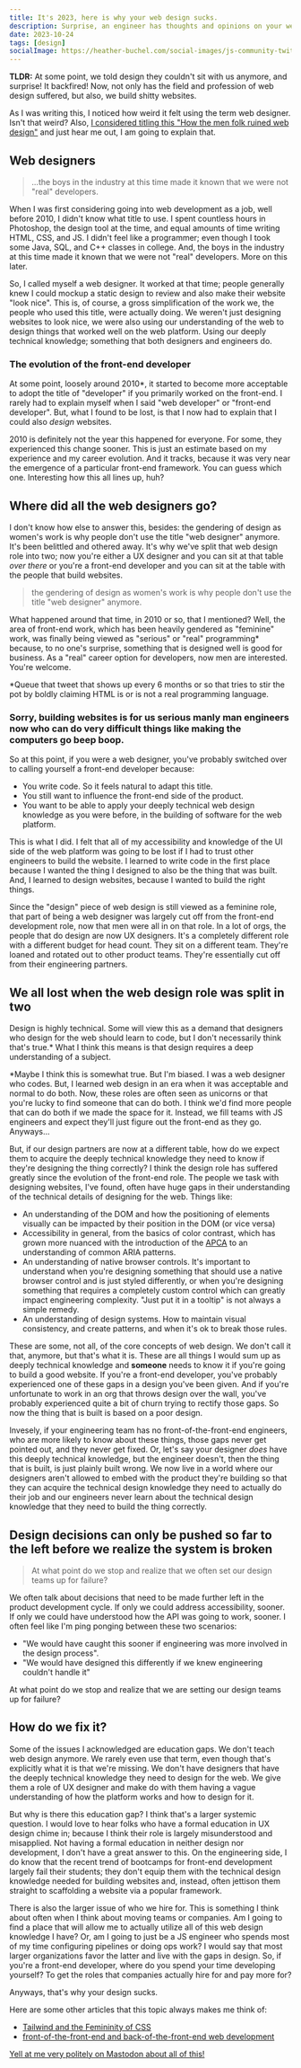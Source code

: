 ```yaml
---
title: It's 2023, here is why your web design sucks.
description: Surprise, an engineer has thoughts and opinions on your website design.
date: 2023-10-24
tags: [design]
socialImage: https://heather-buchel.com/social-images/js-community-twitter.png
---
```


**TLDR:** At some point, we told design they couldn't sit with us anymore, and surprise! It backfired! Now, not only has the field and profession of web design suffered, but also, we build shitty websites.

<aside class="aside">
As I was writing this, I noticed how weird it felt using the term web designer. Isn't that weird? Also, <a href="https://hachyderm.io/@hbuchel/111292191087036667">I considered titling this "How the men folk ruined web design"</a> and just hear me out, I am going to explain that.
</aside>

## Web designers

<blockquote class="bq bq--right">
...the boys in the industry at this time made it known that we were not "real" developers.
</blockquote>

When I was first considering going into web development as a job, well before 2010, I didn't know what title to use. I spent countless hours in Photoshop, the design tool at the time, and equal amounts of time writing HTML, CSS, and JS. I didn't feel like a programmer; even though I took some Java, SQL, and C++ classes in college. And, the boys in the industry at this time made it known that we were not "real" developers. More on this later.

So, I called myself a web designer. It worked at that time; people generally knew I could mockup a static design to review and also make their website "look nice". This is, of course, a gross simplification of the work we, the people who used this title, were actually doing. We weren't just designing websites to look nice, we were also using our understanding of the web to design things that worked well on the web platform. Using our deeply technical knowledge; something that both designers and engineers do.

### The evolution of the front-end developer

At some point, loosely around 2010*, it started to become more acceptable to adopt the title of "developer" if you primarily worked on the front-end. I rarely had to explain myself when I said "web developer" or "front-end developer". But, what I found to be lost, is that I now had to explain that I could also _design_ websites.

<aside class="aside">
2010 is definitely not the year this happened for everyone. For some, they experienced this change sooner. This is just an estimate based on my experience and my career evolution. And it tracks, because it was very near the emergence of a particular front-end framework. You can guess which one. Interesting how this all lines up, huh?
</aside>

## Where did all the web designers go?

I don't know how else to answer this, besides: the gendering of design as women's work is why people don't use the title "web designer" anymore. It's been belittled and othered away. It's why we've split that web design role into two; now you're either a UX designer and you can sit at that table _over there_ or you're a front-end developer and you can sit at the table with the people that build websites.

<blockquote class="bq bq--right">the gendering of design as women's work is why people don't use the title "web designer" anymore.</blockquote>
 
What happened around that time, in 2010 or so, that I mentioned? Well, the area of front-end work, which has been heavily gendered as "feminine" work, was finally being viewed as "serious" or "real" programming* because, to no one's surprise, something that is designed well is good for business. As a "real" career option for developers, now men are interested. You're welcome.

<aside class="aside">
*Queue that tweet that shows up every 6 months or so that tries to stir the pot by boldly claiming HTML is or is not a real programming language.</aside>

### Sorry, building websites is for us serious manly man engineers now who can do very difficult things like making the computers go beep boop.

So at this point, if you were a web designer, you've probably switched over to calling yourself a front-end developer because:

- You write code. So it feels natural to adapt this title.
- You still want to influence the front-end side of the product.
- You want to be able to apply your deeply technical web design knowledge as you were before, in the building of software for the web platform.

This is what I did. I felt that all of my accessibility and knowledge of the UI side of the web platform was going to be lost if I had to trust other engineers to build the website. I learned to write code in the first place because I wanted the thing I designed to also be the thing that was built. And, I learned to design websites, because I wanted to build the right things.

Since the "design" piece of web design is still viewed as a feminine role, that part of being a web designer was largely cut off from the front-end development role, now that men were all in on that role. In a lot of orgs, the people that do design are now UX designers. It's a completely different role with a different budget for head count. They sit on a different team. They're loaned and rotated out to other product teams. They're essentially cut off from their engineering partners.

## We all lost when the web design role was split in two

Design is highly technical. Some will view this as a demand that designers who design for the web should learn to code, but I don't necessarily think that's true.* What I think this means is that design requires a deep understanding of a subject. 

<aside class="aside">*Maybe I think this is somewhat true. But I'm biased. I was a web designer who codes. But, I learned web design in an era when it was acceptable and normal to do both. Now, these roles are often seen as unicorns or that you're lucky to find someone that can do both. I think we'd find more people that can do both if we made the space for it. Instead, we fill teams with JS engineers and expect they'll just figure out the front-end as they go. Anyways...</aside>

But, if our design partners are now at a different table, how do we expect them to acquire the deeply technical knowledge they need to know if they're designing the thing correctly? I think the design role has suffered greatly since the evolution of the front-end role. The people we task with designing websites, I've found, often have huge gaps in their understanding of the technical details of designing for the web. Things like:

- An understanding of the DOM and how the positioning of elements visually can be impacted by their position in the DOM (or vice versa)
- Accessibility in general, from the basics of color contrast, which has grown more nuanced with the introduction of the [APCA](https://git.apcacontrast.com/documentation/APCAeasyIntro) to an understanding of common ARIA patterns.
- An understanding of native browser controls. It's important to understand when you're designing something that should use a native browser control and is just styled differently, or when you're designing something that requires a completely custom control which can greatly impact engineering complexity. "Just put it in a tooltip" is not always a simple remedy.
- An understanding of design systems. How to maintain visual consistency, and create patterns, and when it's ok to break those rules.

These are some, not all, of the core concepts of web design. We don't call it that, anymore, but that's what it is.  These are all things I would sum up as deeply technical knowledge and **someone** needs to know it if you're going to build a good website. If you're a front-end developer, you've probably experienced one of these gaps in a design you've been given. And if you're unfortunate to work in an org that throws design over the wall, you've probably experienced quite a bit of churn trying to rectify those gaps. So now the thing that is built is based on a poor design.


Invesely, if your engineering team has no front-of-the-front-end engineers, who are more likely to know about these things, those gaps never get pointed out, and they never get fixed. Or, let's say your designer *does* have this deeply technical knowledge, but the engineer doesn't, then the thing that is built, is just plainly built wrong. We now live in a world where our designers aren't allowed to embed with the product they're building so that they can acquire the technical design knowledge they need to actually do their job and our engineers never learn about the technical design knowledge that they need to build the thing correctly.

## Design decisions can only be pushed so far to the left before we realize the system is broken

<blockquote class="bq bq--right">At what point do we stop and realize that we often set our design teams up for failure?</blockquote>

We often talk about decisions that need to be made further left in the product development cycle. If only we could address accessibility, sooner. If only we could have understood how the API was going to work, sooner. I often feel like I'm ping ponging between these two scenarios:

- "We would have caught this sooner if engineering was more involved in the design process".
- "We would have designed this differently if we knew engineering couldn't handle it"

At what point do we stop and realize that we are setting our design teams up for failure?

## How do we fix it?

Some of the issues I acknowledged are education gaps. We don't teach web design anymore. We rarely even use that term, even though that's explicitly what it is that we're missing. We don't have designers that have the deeply technical knowledge they need to design for the web. We give them a role of UX designer and make do with them having a vague understanding of how the platform works and how to design for it.

But why is there this education gap? I think that's a larger systemic question. I would love to hear folks who have a formal education in UX design chime in; because I think their role is largely misunderstood and misapplied. Not having a formal education in neither design nor development, I don't have a great answer to this. On the engineering side, I do know that the recent trend of bootcamps for front-end development largely fail their students; they don't equip them with the technical design knowledge needed for building websites and, instead, often jettison them straight to scaffolding a website via a popular framework.

There is also the larger issue of who we hire for. This is something I think about often when I think about moving teams or companies. Am I going to find a place that will allow me to actually utilize all of this web design knowledge I have? Or, am I going to just be a JS engineer who spends most of my time configuring pipelines or doing ops work? I would say that most larger organizations favor the latter and live with the gaps in design. So, if you're a front-end developer, where do you spend your time developing yourself? To get the roles that companies actually hire for and pay more for?

Anyways, that's why your design sucks.

Here are some other articles that this topic always makes me think of:

- [Tailwind and the Femininity of CSS](https://thoughtbot.com/blog/tailwind-and-the-femininity-of-css)
- [front-of-the-front-end and back-of-the-front-end web development](https://bradfrost.com/blog/post/front-of-the-front-end-and-back-of-the-front-end-web-development/)

[Yell at me very politely on Mastodon about all of this!]() 
